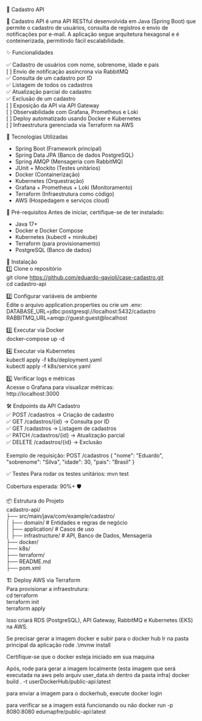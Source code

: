 📌 Cadastro API

🚀 Cadastro API é uma API RESTful desenvolvida em Java (Spring Boot) que permite o cadastro de usuários, consulta de registros e envio de notificações por e-mail. A aplicação segue arquitetura hexagonal e é conteinerizada, permitindo fácil escalabilidade.

✨ Funcionalidades

✅ Cadastro de usuários com nome, sobrenome, idade e país<br>
[ ] Envio de notificação assíncrona via RabbitMQ<br>
✅ Consulta de um cadastro por ID<br>
✅ Listagem de todos os cadastros<br>
✅ Atualização parcial do cadastro<br>
✅ Exclusão de um cadastro<br>
[ ] Exposição da API via API Gateway<br>
[ ] Observabilidade com Grafana, Prometheus e Loki<br>
[ ] Deploy automatizado usando Docker e Kubernetes<br>
[ ] Infraestrutura gerenciada via Terraform na AWS<br>

🚀 Tecnologias Utilizadas
- Spring Boot (Framework principal)
- Spring Data JPA (Banco de dados PostgreSQL)
- Spring AMQP (Mensageria com RabbitMQ)
- JUnit + Mockito (Testes unitários)
- Docker (Containerização)
- Kubernetes (Orquestração)
- Grafana + Prometheus + Loki (Monitoramento)
- Terraform (Infraestrutura como código)
- AWS (Hospedagem e serviços cloud)

🔧 Pré-requisitos
Antes de iniciar, certifique-se de ter instalado:
- Java 17+
- Docker e Docker Compose
- Kubernetes (kubectl + minikube)
- Terraform (para provisionamento)
- PostgreSQL (Banco de dados)

📜 Instalação<br>
1️⃣ Clone o repositório<br>
git clone https://github.com/eduardo-gavioli/case-cadastro.git<br>
cd cadastro-api


2️⃣ Configurar variáveis de ambiente<br>
Edite o arquivo application.properties ou crie um .env:<br>
DATABASE_URL=jdbc:postgresql://localhost:5432/cadastro<br>
RABBITMQ_URL=amqp://guest:guest@localhost<br>


3️⃣ Executar via Docker<br>
docker-compose up -d<br>


4️⃣ Executar via Kubernetes<br>
kubectl apply -f k8s/deployment.yaml<br>
kubectl apply -f k8s/service.yaml<br>


5️⃣ Verificar logs e métricas<br>
Acesse o Grafana para visualizar métricas:<br>
http://localhost:3000

🛠 Endpoints da API
Cadastro<br>
✅ POST /cadastros → Criação de cadastro<br>
✅ GET /cadastros/{id} → Consulta por ID<br>
✅ GET /cadastros → Listagem de cadastros<br>
✅ PATCH /cadastros/{id} → Atualização parcial<br>
✅ DELETE /cadastros/{id} → Exclusão<br><br>
Exemplo de requisição:
POST /cadastros
{
"nome": "Eduardo",
"sobrenome": "Silva",
"idade": 30,
"pais": "Brasil"
}



✅ Testes
Para rodar os testes unitários:
mvn test


Cobertura esperada: 90%+ 🛡️

📦 Estrutura do Projeto<br>
cadastro-api/<br>
├── src/main/java/com/example/cadastro/<br>
│   ├── domain/       # Entidades e regras de negócio<br>
│   ├── application/  # Casos de uso<br>
│   ├── infrastructure/  # API, Banco de Dados, Mensageria<br>
├── docker/<br>
├── k8s/<br>
├── terraform/<br>
├── README.md<br>
├── pom.xml<br>



🏗 Deploy AWS via Terraform<br>
Para provisionar a infraestrutura:<br>
cd terraform<br>
terraform init<br>
terraform apply<br>


Isso criará RDS (PostgreSQL), API Gateway, RabbitMQ e Kubernetes (EKS) na AWS.


Se precisar gerar a imagem docker e subir para o docker hub
Ir na pasta principal da aplicação rode
.\mvnw install 

Certifique-se que o docker esteja iniciado em sua maquina

Após, rode para gerar a imagem localmente (esta imagem que será executada na aws pelo arquiv user_data.sh dentro da pasta infra)
docker build . -t userDockerHub/public-api:latest

para enviar a imagem para o dockerhub, execute
docker login

para verificar se a imagem está funcionando ou não
docker run -p 8080:8080 edumapfre/public-api:latest